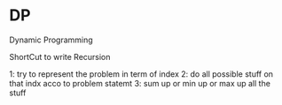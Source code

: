 # DP
Dynamic Programming


ShortCut to write Recursion

 1: try to represent the problem in term of index
 2: do all possible stuff on that indx acco to problem statemt
 3: sum up or min up or max up all the stuff 
